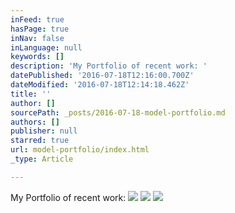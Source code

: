 ```yaml
---
inFeed: true
hasPage: true
inNav: false
inLanguage: null
keywords: []
description: 'My Portfolio of recent work: '
datePublished: '2016-07-18T12:16:00.700Z'
dateModified: '2016-07-18T12:14:18.462Z'
title: ''
author: []
sourcePath: _posts/2016-07-18-model-portfolio.md
authors: []
publisher: null
starred: true
url: model-portfolio/index.html
_type: Article

---
```

My Portfolio of recent work:
![](https://the-grid-user-content.s3-us-west-2.amazonaws.com/e585b50a-340d-4f3e-8938-dd40cece4891.jpg)
![](https://the-grid-user-content.s3-us-west-2.amazonaws.com/de1d7610-91ec-4716-b190-c07f36aa3439.jpg)
![](https://the-grid-user-content.s3-us-west-2.amazonaws.com/980a4fd7-788a-48e6-b98f-ac06da7c1083.jpg)
